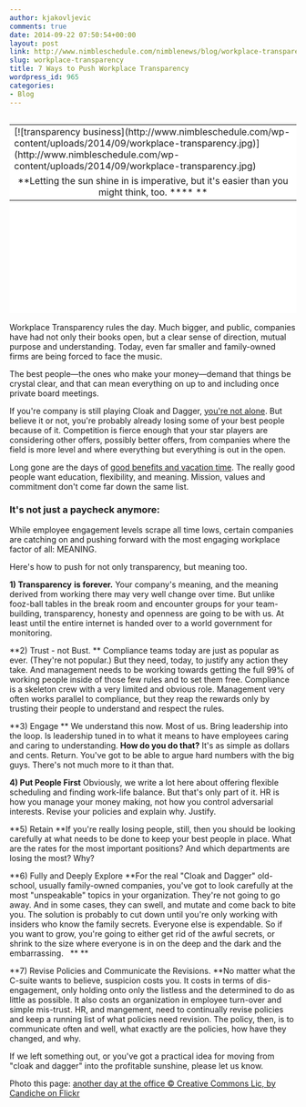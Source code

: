 ```yaml
---
author: kjakovljevic
comments: true
date: 2014-09-22 07:50:54+00:00
layout: post
link: http://www.nimbleschedule.com/nimblenews/blog/workplace-transparency/
slug: workplace-transparency
title: 7 Ways to Push Workplace Transparency
wordpress_id: 965
categories:
- Blog
---
```


<table style="background-color: #ffffff; height: 332px;" border="0" align="right" width="324" cellpadding="3" cellspacing="3" >
<tbody >
<tr >

<td >[![transparency business](http://www.nimbleschedule.com/wp-content/uploads/2014/09/workplace-transparency.jpg)](http://www.nimbleschedule.com/wp-content/uploads/2014/09/workplace-transparency.jpg)
</td>
</tr>
<tr >

<td style="text-align: center;" >**Letting the sun shine in is imperative, but it's easier than you might think, too. ****
**
</td>
</tr>
</tbody>
</table>
Workplace Transparency rules the day. Much bigger, and public, companies have had not only their books open, but a clear sense of direction, mutual purpose and understanding. Today, even far smaller and family-owned firms are being forced to face the music.

The best people—the ones who make your money—demand that things be crystal clear, and that can mean everything on up to and including once private board meetings.

If you're company is still playing Cloak and Dagger, [you're not alone](http://www.businessinsider.com/how-transparent-is-your-workplace-2014-8). But believe it or not, you're probably already losing some of your best people because of it. Competition is fierce enough that your star players are considering other offers, possibly better offers, from companies where the field is more level and where everything but everything is out in the open.

Long gone are the days of [good benefits and vacation time](http://peoplehro.com/what-do-employees-want/). The really good people want education, flexibility, and meaning. Mission, values and commitment don't come far down the same list.


### It's not just a paycheck anymore:


While employee engagement levels scrape all time lows, certain companies are catching on and pushing forward with the most engaging workplace factor of all: MEANING.

Here's how to push for not only transparency, but meaning too.

**1) Transparency** **is forever.**
Your company's meaning, and the meaning derived from working there may very well change over time. But unlike fooz-ball tables in the break room and encounter groups for your team-building, transparency, honesty and openness are going to be with us. At least until the entire internet is handed over to a world government for monitoring.

**2) Trust - not Bust. **
Compliance teams today are just as popular as ever. (They're not popular.) But they need, today, to justify any action they take. And management needs to be working towards getting the full 99% of working people inside of those few rules and to set them free. Compliance is a skeleton crew with a very limited and obvious role. Management very often works parallel to compliance, but they reap the rewards only by trusting their people to understand and respect the rules.

**3) Engage **
We understand this now. Most of us. Bring leadership into the loop. Is leadership tuned in to what it means to have employees caring and caring to understanding. **How do you do that?** It's as simple as dollars and cents. Return. You've got to be able to argue hard numbers with the big guys. There's not much more to it than that.

**4) Put People First**
Obviously, we write a lot here about offering flexible scheduling and finding work-life balance. But that's only part of it. HR is how you manage your money making, not how you control adversarial interests. Revise your policies and explain why. Justify.

**5) Retain
**If you're really losing people, still, then you should be looking carefully at what needs to be done to keep your best people in place. What are the rates for the most important positions? And which departments are losing the most? Why?

**6) Fully and Deeply Explore
**For the real "Cloak and Dagger" old-school, usually family-owned companies, you've got to look carefully at the most "unspeakable" topics in your organization. They're not going to go away. And in some cases, they can swell, and mutate and come back to bite you. The solution is probably to cut down until you're only working with insiders who know the family secrets. Everyone else is expendable. So if you want to grow, you're going to either get rid of the awful secrets, or shrink to the size where everyone is in on the deep and the dark and the embarrassing.   **
**

**7) Revise Policies and Communicate the Revisions.
**No matter what the C-suite wants to believe, suspicion costs you. It costs in terms of dis-engagement, only holding onto only the listless and the determined to do as little as possible. It also costs an organization in employee turn-over and simple mis-trust. HR, and mangement, need to continually revise policies and keep a running list of what policies need revision. The policy, then, is to communicate often and well, what exactly are the policies, how have they changed, and why.

If we left something out, or you've got a practical idea for moving from "cloak and dagger" into the profitable sunshine, please let us know.



Photo this page:
[another day at the office © Creative Commons Lic, by Candiche on Flickr](https://flic.kr/p/yDyXB)
